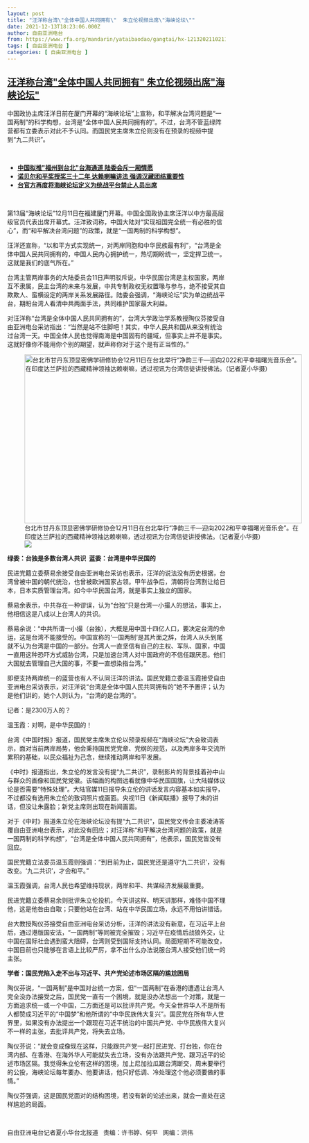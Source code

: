 ```yaml
---
layout: post
title: "汪洋称台湾\"全体中国人共同拥有\"  朱立伦视频出席\"海峡论坛\""
date: 2021-12-13T18:23:06.000Z
author: 自由亚洲电台
from: https://www.rfa.org/mandarin/yataibaodao/gangtai/hx-12132021102110.html
tags: [ 自由亚洲电台 ]
categories: [ 自由亚洲电台 ]
---
```

<!--1639419786000-->
[汪洋称台湾"全体中国人共同拥有"  朱立伦视频出席"海峡论坛"](https://www.rfa.org/mandarin/yataibaodao/gangtai/hx-12132021102110.html)
------

<div>
<p></p><p>中国政协主席汪洋日前在厦门开幕的<span>“</span><span>海峡论坛</span><span>”</span><span>上宣称，和平解决台湾问题是</span><span>“</span><span>一国两制</span><span>”</span><span>的科学构想，台湾是</span><span>“</span><span>全体中国人民共同拥有的</span><span>”</span><span>。不过，台湾不管蓝绿阵营都有立委表示对此不予认同。而国民党主席朱立伦则没有在预录的视频中提到</span><span>“</span><span>九二共识</span><span>”</span><span>。</span></p><p><br/></p><ul><li><a href="https://www.rfa.org/mandarin/yataibaodao/gangtai/hcm1-11252021112639.html"><strong>中国拟推"福州到台北"台海通道 陆委会斥一厢情愿</strong></a></li><li><strong><a href="https://www.rfa.org/mandarin/yataibaodao/gangtai/hx-12112021123819.html">诺贝尔和平奖授奖三十二年 达赖喇嘛讲法 强调汉藏团结重要性</a></strong></li><li><strong><a href="https://www.rfa.org/mandarin/Xinwen/4-12032021100326.html">台官方再度将海峡论坛定义为统战平台禁止人员出席</a></strong></li></ul><p><br/></p><p>第<span>13</span><span>届</span><span>“</span><span>海峡论坛</span><span>”12月11</span><span>日在福建厦门开幕。中国全国政协主席汪洋以中方最高层级官员代表出席开幕式。汪洋致词称，中国大陆对</span><span>“</span><span>实现祖国完全统一有必胜的信心</span><span>”</span><span>，而</span><span>“</span><span>和平解决台湾问题</span><span>”</span><span>的政策，就是</span><span>“</span><span>一国两制的科学构想</span><span>”</span><span>。</span></p><p><span>汪洋还宣称，</span><span>“</span><span>以和平方式实现统一，对两岸同胞和中华民族最有利</span><span>”</span><span>，</span><span>“</span><span>台湾是全体中国人民共同拥有的，中国人民内心拥护统一，热切期盼统一，坚定捍卫统一。这就是我们的底气所在。</span><span>”</span></p><p><span>台湾主管两岸事务的大陆委员会</span><span>11</span><span>日声明驳斥说，中华民国台湾是主权国家，两岸互不隶属，民主台湾的未来与发展，中共专制政权无权置喙与参与，绝不接受其自欺欺人、蛮横设定的两岸关系发展路径。陆委会强调，</span><span>“</span><span>海峡论坛</span><span>”</span><span>实为单边统战平台，期盼台湾人看清中共两面手法，共同维护国家最大利益。</span></p><p><span>对汪洋称</span><span>“</span><span>台湾是全体中国人民共同拥有的</span><span>”</span><span>，台湾大学政治学系教授陶仪芬接受自由亚洲电台采访指出：</span><span>“</span><span>当然是站不住脚吧！其实，中华人民共和国从来没有统治过台湾一天。中国全体人民也觉得南海是中国固有的疆域，但事实上并不是事实。这就好像你不能用你个别的期望，就声称你对于这个是有正当性的。</span><span>”</span></p><p><span><figure class="image-richtext image-inline captioned" style="width:640px;"><img alt="台北市甘丹东顶显密佛学研修协会12月11日在台北举行“净韵三千—迎向2022和平幸福曙光音乐会”。在印度达兰萨拉的西藏精神领袖达赖喇嘛，透过视讯为台湾信徒讲授佛法。（记者夏小华摄）" height="389" src="https://www.rfa.org/mandarin/yataibaodao/gangtai/hx-12132021102110.html/1.jpeg/@@images/7661092c-0f07-4832-9cc4-e81362a9083b.jpeg" title="1.jpeg" width="640"/><figcaption class="image-caption">台北市甘丹东顶显密佛学研修协会12月11日在台北举行“净韵三千—迎向2022和平幸福曙光音乐会”。在印度达兰萨拉的西藏精神领袖达赖喇嘛，透过视讯为台湾信徒讲授佛法。（记者夏小华摄）</figcaption><small></small><div id="zoomattribute"><a data-caption="台北市甘丹东顶显密佛学研修协会12月11日在台北举行“净韵三千—迎向2022和平幸福曙光音乐会”。在印度达兰萨拉的西藏精神领袖达赖喇嘛，透过视讯为台湾信徒讲授佛法。（记者夏小华摄）" data-fancybox="" href="https://www.rfa.org/mandarin/yataibaodao/gangtai/hx-12132021102110.html/1.jpeg" id="single_image" title="台北市甘丹东顶显密佛学研修协会12月11日在台北举行“净韵三千—迎向2022和平幸福曙光音乐会”。在印度达兰萨拉的西藏精神领袖达赖喇嘛，透过视讯为台湾信徒讲授佛法。（记者夏小华摄）"><img src="/++plone++rfa-resources/img/icon-zoom.png"/></a></div></figure></span></p><p><strong><span>绿委：台独是多数台湾人共识</span></strong><strong><span><span>  </span></span></strong><strong><span>蓝委：台湾是中华民国的</span></strong></p><p><span>民进党籍立委蔡易余接受自由亚洲电台采访也表示，汪洋的说法没有历史根据，台湾曾被中国的朝代统治，也曾被欧洲国家占领。甲午战争后，清朝将台湾割让给日本，日本实质管理台湾。如今中华民国台湾，就是事实上独立的国家。</span></p><p><span>蔡易余表示，中共存在一种谬误，认为</span><span>“</span><span>台独</span><span>”</span><span>只是台湾一小撮人的想法，事实上，他相信这是八成以上台湾人的共识。</span></p><p><span>蔡易余说：</span><span>“</span><span>中共所谓一小撮（台独），大概是用中国十四亿人口，要决定台湾的命运，这是台湾不能接受的。中国宣称的</span><span>‘</span><span>一国两制</span><span>’</span><span>是其片面之辞，台湾人从头到尾就不认为台湾是中国的一部分。台湾人一直坚信有自己的主权、军队、国家，中国一直用这种恐吓方式威胁台湾，只是加速台湾人对中国政府的不信任跟厌恶。他们大国就去管理自己大国的事，不要一直想染指台湾。</span><span>”</span></p><p><span>即便支持两岸统一的蓝营也有人不认同汪洋的讲法。国民党籍立委温玉霞接受自由亚洲电台采访表示，对汪洋说</span><span>“</span><span>台湾是全体中国人民共同拥有的</span><span>”</span><span>她不予置评；认为是他们讲的，她个人则认为，</span><span>“</span><span>台湾的是台湾的</span><span>”</span><span>。</span></p><p><span>记者：是</span><span>2300</span><span>万人的？</span></p><p><span>温玉霞：对啊，是中华民国的！</span></p><p><span>台湾《中国时报》报道，国民党主席朱立伦以预录视频在</span><span>“</span><span>海峡论坛</span><span>”</span><span>大会致词表示，面对当前两岸局势，他会秉持国民党党章、党纲的规范，以及两岸多年交流所累积的基础，以民众福祉为己念，继续推动两岸和平发展。</span></p><p><span>《中时》报道指出，朱立伦的发言没有提</span><span>“</span><span>九二共识</span><span>”</span><span>，录制影片的背景挂着孙中山与群众的画像和国民党党徽。该幅画的构图远看就像中华民国国旗，让大陆媒体议论是否需要</span><span>“</span><span>特殊处理</span><span>”</span><span>。大陆官媒</span><span>11</span><span>日报导朱立伦的讲话发言内容基本如实报导，不过都没有选用朱立伦的致词照片或画面。央视</span><span>11</span><span>日《新闻联播》报导了朱的讲话，但没让朱露脸；新党主席则出现在新闻画面。</span></p><p><span>对于《中时》报道朱立伦在海峡论坛没有提</span><span>“</span><span>九二共识</span><span>”</span><span>，国民党文传会主委凌涛答覆自由亚洲电台表示，对此没有回应；对汪洋称</span><span>“</span><span>和平解决台湾问题的政策，就是一国两制的科学构想</span><span>”</span><span>，</span><span>“</span><span>台湾是全体中国人民共同拥有</span><span>”</span><span>，他表示，国民党皆没有回应。</span></p><p><span>国民党籍立法委员温玉霞则强调：</span><span>“</span><span>到目前为止，国民党还是遵守</span><span>‘</span><span>九二共识</span><span>’</span><span>，没有改变。</span><span>‘</span><span>九二共识</span><span>’</span><span>，才会和平。</span><span>”</span></p><p><span>温玉霞强调，台湾人民也希望维持现状，两岸和平、共谋经济发展最重要。</span></p><p><span>民进党籍立委蔡易余则批评朱立伦投机，今天讲这样、明天讲那样，难怪中国不理他，这是他咎由自取；只要他站在台湾、站在中华民国立场，永远不用怕讲错话。</span></p><p><span>台大教授陶仪芬接受自由亚洲电台采访分析，汪洋的讲法没有新意，在习近平上台后，通过港版国安法，</span><span>“</span><span>一国两制</span><span>”</span><span>等同被完全摧毁；习近平在疫情后战狼外交，让中国在国际社会遇到蛮大阻碍，台湾则受到国际支持认同。局面短期不可能改变，中国目前也只能够在言语上比较严厉，拿不出什么办法说服台湾人接受他们统一的主张。</span></p><p><strong><span>学者：国民党陷入走不出与习近平、共产党论述市场区隔的尴尬困局</span></strong></p><p><span>陶仪芬说，</span><span>“</span><span>一国两制</span><span>”</span><span>是中国对台统一方案，但</span><span>“</span><span>一国两制</span><span>”</span><span>在香港的遭遇让台湾人完全没办法接受之后，国民党一直有一个困境，就是没办法想出一个对策，就是一方面追求统一或一个中国，二方面还是可以批评共产党。今天全世界华人不是所有人都赞成习近平的</span><span>“</span><span>中国梦</span><span>”</span><span>和他所谓的</span><span>“</span><span>中华民族伟大复兴</span><span>”</span><span>。国民党在所有华人世界里，如果没有办法提出一个跟现在习近平统治的中国共产党、中华民族伟大复兴不一样的主张，去批评共产党，将失去立场。</span></p><p><span>陶仪芬说：</span><span>“</span><span>就会变成像现在这样，只能跟共产党一起打民进党、打台独，你在台湾内部、在香港、在海外华人可能就失去立场，没有办法跟共产党、跟习近平的论述市场区隔。我觉得朱立伦有这样的困境，加上尼加拉瓜跟台湾断交，周末要举行的公投，海峡论坛每年要办、他要讲话，他只好低调、冷处理这个他必须要做的事情。</span><span>”</span></p><p><span>陶仪芬强调，这是国民党面对的结构困境，若没有新的论述出来，就会一直处在这样尴尬的局面。</span></p><p><br/></p><p><span>自由亚洲电台记者夏小华台北报道   责编：许书婷、何平   网编：洪伟<br/></span></p>
</div>
